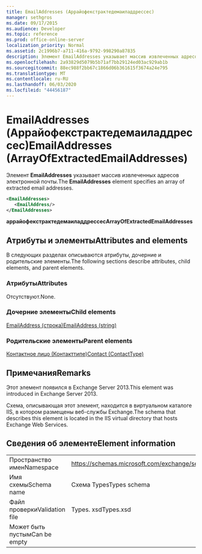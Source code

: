 ```yaml
---
title: EmailAddresses (Аррайофекстрактедемаиладдрессес)
manager: sethgros
ms.date: 09/17/2015
ms.audience: Developer
ms.topic: reference
ms.prod: office-online-server
localization_priority: Normal
ms.assetid: 2c1996b7-a711-416a-9792-998290a87835
description: Элемент EmailAddresses указывает массив извлеченных адресов электронной почты.
ms.openlocfilehash: 2a93829d5079b5b71af7bb29124ed03ac929ab1b
ms.sourcegitcommit: 88ec988f2bb67c1866d06b361615f3674a24e795
ms.translationtype: MT
ms.contentlocale: ru-RU
ms.lasthandoff: 06/03/2020
ms.locfileid: "44456187"
---
```

# <a name="emailaddresses-arrayofextractedemailaddresses"></a><span data-ttu-id="299ad-103">EmailAddresses (Аррайофекстрактедемаиладдрессес)</span><span class="sxs-lookup"><span data-stu-id="299ad-103">EmailAddresses (ArrayOfExtractedEmailAddresses)</span></span>

<span data-ttu-id="299ad-104">Элемент **EmailAddresses** указывает массив извлеченных адресов электронной почты.</span><span class="sxs-lookup"><span data-stu-id="299ad-104">The **EmailAddresses** element specifies an array of extracted email addresses.</span></span> 
  
```XML
<EmailAddresses>
   <EmailAddress/>
</EmailAddresses>
```

 <span data-ttu-id="299ad-105">**аррайофекстрактедемаиладдрессес**</span><span class="sxs-lookup"><span data-stu-id="299ad-105">**ArrayOfExtractedEmailAddresses**</span></span>
## <a name="attributes-and-elements"></a><span data-ttu-id="299ad-106">Атрибуты и элементы</span><span class="sxs-lookup"><span data-stu-id="299ad-106">Attributes and elements</span></span>

<span data-ttu-id="299ad-107">В следующих разделах описываются атрибуты, дочерние и родительские элементы.</span><span class="sxs-lookup"><span data-stu-id="299ad-107">The following sections describe attributes, child elements, and parent elements.</span></span>
  
### <a name="attributes"></a><span data-ttu-id="299ad-108">Атрибуты</span><span class="sxs-lookup"><span data-stu-id="299ad-108">Attributes</span></span>

<span data-ttu-id="299ad-109">Отсутствуют.</span><span class="sxs-lookup"><span data-stu-id="299ad-109">None.</span></span>
  
### <a name="child-elements"></a><span data-ttu-id="299ad-110">Дочерние элементы</span><span class="sxs-lookup"><span data-stu-id="299ad-110">Child elements</span></span>

[<span data-ttu-id="299ad-111">EmailAddress (строка)</span><span class="sxs-lookup"><span data-stu-id="299ad-111">EmailAddress (string)</span></span>](emailaddress-string.md)
  
### <a name="parent-elements"></a><span data-ttu-id="299ad-112">Родительские элементы</span><span class="sxs-lookup"><span data-stu-id="299ad-112">Parent elements</span></span>

[<span data-ttu-id="299ad-113">Контактное лицо (Контакттипе)</span><span class="sxs-lookup"><span data-stu-id="299ad-113">Contact (ContactType)</span></span>](contact-contacttype.md)
  
## <a name="remarks"></a><span data-ttu-id="299ad-114">Примечания</span><span class="sxs-lookup"><span data-stu-id="299ad-114">Remarks</span></span>

<span data-ttu-id="299ad-115">Этот элемент появился в Exchange Server 2013.</span><span class="sxs-lookup"><span data-stu-id="299ad-115">This element was introduced in Exchange Server 2013.</span></span>
  
<span data-ttu-id="299ad-116">Схема, описывающая этот элемент, находится в виртуальном каталоге IIS, в котором размещены веб-службы Exchange.</span><span class="sxs-lookup"><span data-stu-id="299ad-116">The schema that describes this element is located in the IIS virtual directory that hosts Exchange Web Services.</span></span>
  
## <a name="element-information"></a><span data-ttu-id="299ad-117">Сведения об элементе</span><span class="sxs-lookup"><span data-stu-id="299ad-117">Element information</span></span>

|||
|:-----|:-----|
|<span data-ttu-id="299ad-118">Пространство имен</span><span class="sxs-lookup"><span data-stu-id="299ad-118">Namespace</span></span>  <br/> |https://schemas.microsoft.com/exchange/services/2006/types  <br/> |
|<span data-ttu-id="299ad-119">Имя схемы</span><span class="sxs-lookup"><span data-stu-id="299ad-119">Schema name</span></span>  <br/> |<span data-ttu-id="299ad-120">Схема Types</span><span class="sxs-lookup"><span data-stu-id="299ad-120">Types schema</span></span>  <br/> |
|<span data-ttu-id="299ad-121">Файл проверки</span><span class="sxs-lookup"><span data-stu-id="299ad-121">Validation file</span></span>  <br/> |<span data-ttu-id="299ad-122">Types. xsd</span><span class="sxs-lookup"><span data-stu-id="299ad-122">Types.xsd</span></span>  <br/> |
|<span data-ttu-id="299ad-123">Может быть пустым</span><span class="sxs-lookup"><span data-stu-id="299ad-123">Can be empty</span></span>  <br/> ||
   

